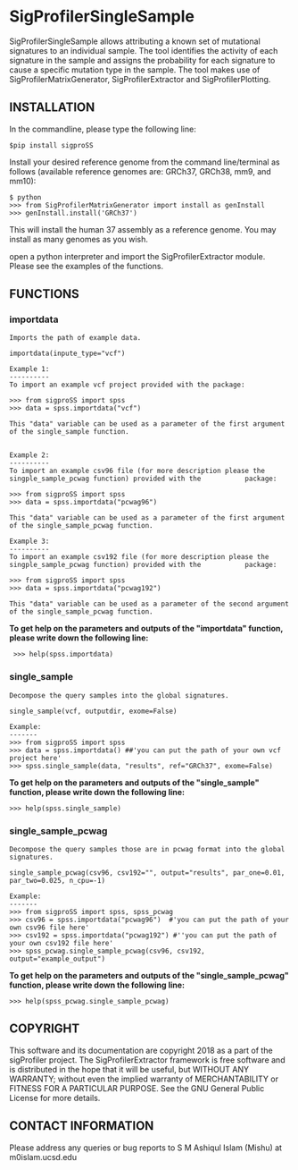 # SigProfilerSingleSample
SigProfilerSingleSample allows attributing a known set of mutational signatures to an individual sample. The tool identifies the activity of each signature in the sample and assigns the probability for each signature to cause a specific mutation type in the sample. The tool makes use of SigProfilerMatrixGenerator, SigProfilerExtractor and SigProfilerPlotting. 

## INSTALLATION
In the commandline, please type the following line:
```
$pip install sigproSS
```
Install your desired reference genome from the command line/terminal as follows (available reference genomes are: GRCh37, GRCh38, mm9, and mm10):
```
$ python
>>> from SigProfilerMatrixGenerator import install as genInstall
>>> genInstall.install('GRCh37')
```
This will install the human 37 assembly as a reference genome. You may install as many genomes as you wish.

open a python interpreter and import the SigProfilerExtractor module. Please see the examples of the functions. 

## FUNCTIONS

### importdata 
    
    
    Imports the path of example data.
    
    importdata(inpute_type="vcf")

    Example 1: 
    ----------
    To import an example vcf project provided with the package:
    
    >>> from sigproSS import spss 
    >>> data = spss.importdata("vcf")
    
    This "data" variable can be used as a parameter of the first argument of the single_sample function.
        
    
    Example 2: 
    ----------
    To import an example csv96 file (for more description please the singple_sample_pcwag function) provided with the           package:
        
    >>> from sigproSS import spss 
    >>> data = spss.importdata("pcwag96")
    
    This "data" variable can be used as a parameter of the first argument of the single_sample_pcwag function.
    
    Example 3: 
    ----------
    To import an example csv192 file (for more description please the singple_sample_pcwag function) provided with the           package:
        
    >>> from sigproSS import spss 
    >>> data = spss.importdata("pcwag192")
    
    This "data" variable can be used as a parameter of the second argument of the single_sample_pcwag function.
    
   **To get help on the parameters and outputs of the "importdata" function, please write down the following line:**
    
     >>> help(spss.importdata)
    
### single_sample

    Decompose the query samples into the global signatures.
    
    single_sample(vcf, outputdir, exome=False)
    
    Example: 
    -------
    >>> from sigproSS import spss 
    >>> data = spss.importdata() ##'you can put the path of your own vcf project here'
    >>> spss.single_sample(data, "results", ref="GRCh37", exome=False)
    
   **To get help on the parameters and outputs of the "single_sample" function, please write down the following line:**
    
    >>> help(spss.single_sample)
    
### single_sample_pcwag
    Decompose the query samples those are in pcwag format into the global signatures.
    
    single_sample_pcwag(csv96, csv192="", output="results", par_one=0.01, par_two=0.025, n_cpu=-1)
    
    Example: 
    -------
    >>> from sigproSS import spss, spss_pcwag 
    >>> csv96 = spss.importdata("pcwag96")  #'you can put the path of your own csv96 file here'
    >>> csv192 = spss.importdata("pcwag192") #''you can put the path of your own csv192 file here'
    >>> spss_pcwag.single_sample_pcwag(csv96, csv192, output="example_output")
    
  **To get help on the parameters and outputs of the "single_sample_pcwag" function, please write down the following line:**
    
    >>> help(spss_pcwag.single_sample_pcwag)   
    
## COPYRIGHT
This software and its documentation are copyright 2018 as a part of the sigProfiler project. The SigProfilerExtractor framework is free software and is distributed in the hope that it will be useful, but WITHOUT ANY WARRANTY; without even the implied warranty of MERCHANTABILITY or FITNESS FOR A PARTICULAR PURPOSE. See the GNU General Public License for more details.

## CONTACT INFORMATION
Please address any queries or bug reports to S M Ashiqul Islam (Mishu) at m0islam.ucsd.edu
